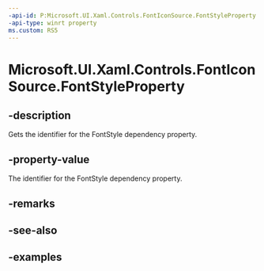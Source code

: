 ```yaml
---
-api-id: P:Microsoft.UI.Xaml.Controls.FontIconSource.FontStyleProperty
-api-type: winrt property
ms.custom: RS5
---
```

<!-- Property syntax.
public DependencyProperty FontStyleProperty { get; }
-->

# Microsoft.UI.Xaml.Controls.FontIconSource.FontStyleProperty


## -description

Gets the identifier for the FontStyle dependency property.


## -property-value

The identifier for the FontStyle dependency property.


## -remarks


## -see-also


## -examples



